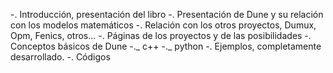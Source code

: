 -. Introducción, presentación del libro
-. Presentación de Dune y su relación con los modelos matemáticos
-. Relación con los otros proyectos, Dumux, Opm, Fenics, otros...
-. Páginas de los proyectos y de las posibilidades
-. Conceptos básicos de Dune
-._ c++
-._ python
-. Ejemplos, completamente desarrollado.
-. Códigos
